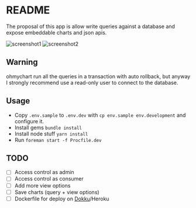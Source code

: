 # README

The proposal of this app is allow write queries against a database and expose embeddable charts and json apis.

![screenshot1](https://cloud.githubusercontent.com/assets/16633/23984277/019aedba-0a19-11e7-8699-f8926f083658.png)
![screenshot2](https://cloud.githubusercontent.com/assets/16633/23984278/01cf907e-0a19-11e7-808a-fc08bada90a1.png)

## Warning

ohmychart run all the queries in a transaction with auto rollback, but anyway I strongly recommend use a read-only user to connect to the database.

## Usage

- Copy `.env.sample` to `.env.dev` with `cp env.sample env.development` and configure it.
- Install gems `bundle install`
- Install node stuff `yarn install`
- Run `foreman start -f Procfile.dev`

## TODO

- [ ] Access control as admin
- [ ] Access control as consumer
- [ ] Add more view options
- [ ] Save charts (query + view options)
- [ ] Dockerfile for deploy on [Dokku](https://github.com/dokku/dokku)/Heroku
